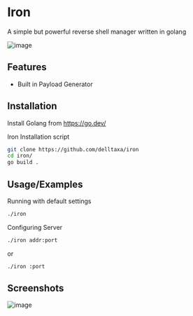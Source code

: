 
# Iron

A simple but powerful reverse shell manager written in golang


![image](https://user-images.githubusercontent.com/114283067/218270548-0517847e-01e3-4690-8c10-9009cfd3136f.png)


## Features

- Built in Payload Generator


## Installation

Install Golang from https://go.dev/

Iron Installation script
```bash
git clone https://github.com/delltaxa/iron
cd iron/
go build .
```
    
## Usage/Examples

Running with default settings
```bash
./iron
```

Configuring Server
```bash
./iron addr:port
```
or
```bash
./iron :port
```
## Screenshots

![image](https://user-images.githubusercontent.com/114283067/218270669-28299a78-62f0-4692-be35-29c371ae5f75.png)

